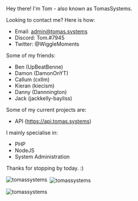 Hey there! I'm Tom - also known as TomasSystems.

Looking to contact me? Here is how:

- Email: admin@tomas.systems
- Discord: Tom.#7945
- Twitter: @WiggleMoments


Some of my friends:

- Ben (UpBeatBenne)
- Damon (DamonOnYT)
- Callum (cxllm)
- Kieran (kiecism)
- Danny (Dannnington)
- Jack (jackkelly-bayliss)

Some of my current projects are:

- API (https://api.tomas.systems)

I mainly specialise in: 

- PHP
- NodeJS
- System Administration

Thanks for stopping by today. :)

<p><img align="left" src="https://github-readme-stats.vercel.app/api/top-langs?username=tomassystems&show_icons=true&locale=en&layout=compact" alt="tomassystems" /></p>

<p>&nbsp;<img align="center" src="https://github-readme-stats.vercel.app/api?username=tomassystems&show_icons=true&theme=tokyonight&locale=en" alt="tomassystems" /></p>

<p><img align="center" src="https://github-readme-streak-stats.herokuapp.com/?user=tomassystems&" alt="tomassystems" /></p>
